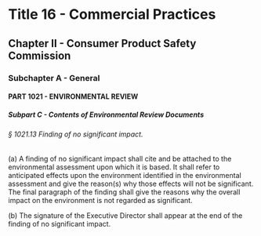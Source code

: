 
# Title 16 - Commercial Practices
## Chapter II - Consumer Product Safety Commission
### Subchapter A - General
#### PART 1021 - ENVIRONMENTAL REVIEW
##### Subpart C - Contents of Environmental Review Documents
###### § 1021.13 Finding of no significant impact.

(a) A finding of no significant impact shall cite and be attached to the environmental assessment upon which it is based. It shall refer to anticipated effects upon the environment identified in the environmental assessment and give the reason(s) why those effects will not be significant. The final paragraph of the finding shall give the reasons why the overall impact on the environment is not regarded as significant.

(b) The signature of the Executive Director shall appear at the end of the finding of no significant impact.
